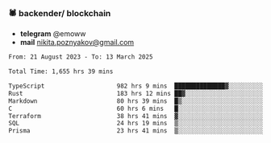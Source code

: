 ### 🕷 backender/ blockchain
- **telegram** @emoww
- **mail** nikita.poznyakov@gmail.com

<!--START_SECTION:waka-->

```txt
From: 21 August 2023 - To: 13 March 2025

Total Time: 1,655 hrs 39 mins

TypeScript                    982 hrs 9 mins  ██████████████▓░░░░░░░░░░   59.13 %
Rust                          183 hrs 12 mins ██▓░░░░░░░░░░░░░░░░░░░░░░   11.03 %
Markdown                      80 hrs 39 mins  █▒░░░░░░░░░░░░░░░░░░░░░░░   04.86 %
C                             60 hrs 6 mins   █░░░░░░░░░░░░░░░░░░░░░░░░   03.62 %
Terraform                     38 hrs 41 mins  ▓░░░░░░░░░░░░░░░░░░░░░░░░   02.33 %
SQL                           24 hrs 19 mins  ▒░░░░░░░░░░░░░░░░░░░░░░░░   01.46 %
Prisma                        23 hrs 41 mins  ▒░░░░░░░░░░░░░░░░░░░░░░░░   01.43 %
```

<!--END_SECTION:waka-->




